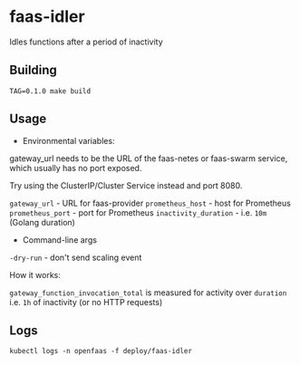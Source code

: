 # faas-idler

Idles functions after a period of inactivity

## Building

```
TAG=0.1.0 make build
```

## Usage

* Environmental variables:

gateway_url needs to be the URL of the faas-netes or faas-swarm service, which usually has no port exposed.

Try using the ClusterIP/Cluster Service instead and port 8080.

`gateway_url` - URL for faas-provider
`prometheus_host` - host for Prometheus
`prometheus_port` - port for Prometheus
`inactivity_duration` - i.e. `10m` (Golang duration)

* Command-line args

`-dry-run` - don't send scaling event 

How it works:

`gateway_function_invocation_total` is measured for activity over `duration` i.e. `1h` of inactivity (or no HTTP requests)

## Logs

```
kubectl logs -n openfaas -f deploy/faas-idler
```
